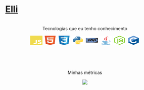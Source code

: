 <a href="https://github.com/lordevan">
    <h1>Elli</h1>
  </a>

<div align="center">
  

  

  <p align="center">
    <br/>
    Tecnologias que eu tenho conhecimento
  <div style="display: inline_block">
    <img align="center" alt="Elli-Js" height="30" width="40" src="https://raw.githubusercontent.com/devicons/devicon/master/icons/javascript/javascript-plain.svg">
    <img align="center" alt="Elli-HTML" height="30" width="40" src="https://raw.githubusercontent.com/devicons/devicon/master/icons/html5/html5-original.svg">
    <img align="center" alt="Elli-CSS" height="30" width="40" src="https://raw.githubusercontent.com/devicons/devicon/master/icons/css3/css3-original.svg">
    <img align="center" alt="Elli-Python" height="30" width="40" src="https://raw.githubusercontent.com/devicons/devicon/master/icons/python/python-original.svg">
    <img align="center" alt="Elli-Php" height="30" width="40" src="https://raw.githubusercontent.com/devicons/devicon/master/icons/php/php-original.svg">
    <img align="center" alt="Elli-Java" height="30" width="40" src="https://raw.githubusercontent.com/devicons/devicon/master/icons/java/java-original.svg">
    <img align="center" alt="Elli-NodeJs" height="30" width="40" src="https://raw.githubusercontent.com/devicons/devicon/master/icons/nodejs/nodejs-original.svg">
    <img align="center" alt="Elli-C" height="30" width="40" src="https://raw.githubusercontent.com/devicons/devicon/master/icons/c/c-original.svg">
  </div>
  </p>
  
  <br><br><br>
  
  Minhas métricas
  
  <div>
  <a href="https://github.com/lordevan">
    <img 
       height="180em" 
       src="https://github-readme-stats.vercel.app/api/top-langs/?username=lordevan&layout=compact&langs_count=7&theme=tokyonight&title_color=white&hide_border=true"/>
  </a>
</div>
</div>





<br>
